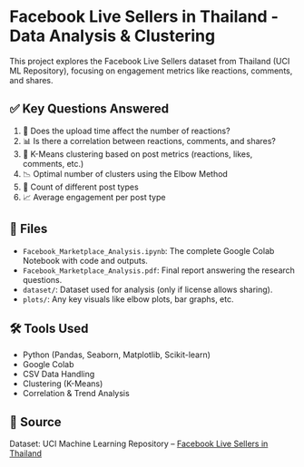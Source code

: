 # Facebook Live Sellers in Thailand - Data Analysis & Clustering

This project explores the Facebook Live Sellers dataset from Thailand (UCI ML Repository), focusing on engagement metrics like reactions, comments, and shares.

## ✅ Key Questions Answered

1. 📆 Does the upload time affect the number of reactions?
2. 📊 Is there a correlation between reactions, comments, and shares?
3. 🎯 K-Means clustering based on post metrics (reactions, likes, comments, etc.)
4. 📉 Optimal number of clusters using the Elbow Method
5. 📝 Count of different post types
6. 📈 Average engagement per post type

## 📂 Files

- `Facebook_Marketplace_Analysis.ipynb`: The complete Google Colab Notebook with code and outputs.
- `Facebook_Marketplace_Analysis.pdf`: Final report answering the research questions.
- `dataset/`: Dataset used for analysis (only if license allows sharing).
- `plots/`: Any key visuals like elbow plots, bar graphs, etc.

## 🛠️ Tools Used

- Python (Pandas, Seaborn, Matplotlib, Scikit-learn)
- Google Colab
- CSV Data Handling
- Clustering (K-Means)
- Correlation & Trend Analysis

## 📎 Source
Dataset: UCI Machine Learning Repository – [Facebook Live Sellers in Thailand](https://archive.ics.uci.edu/ml/datasets/Facebook+Live+Sellers+in+Thailand)
